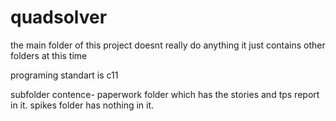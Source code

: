 # quadsolver
the main folder of this project doesnt really do anything it just contains other folders at this time

programing standart is c11

subfolder contence-
paperwork folder which has the stories and tps report in it.
spikes folder has nothing in it.

